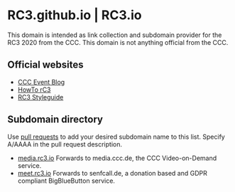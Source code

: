# RC3.github.io | RC3.io
This domain is intended as link collection and subdomain provider for the RC3 2020 from the CCC. This domain is not anything official from the CCC.

## Official websites
- [CCC Event Blog](https://events.ccc.de/)
- [HowTo rC3](https://howto.rc3.world/)
- [RC3 Styleguide](https://styleguide.rc3.world/)


## Subdomain directory
Use [pull requests](https://github.com/basisbit/rc3.github.io) to add your desired subdomain name to this list. Specify A/AAAA in the pull request description.
- [media.rc3.io](media.rc3.io) Forwards to media.ccc.de, the CCC Video-on-Demand service.
- [meet.rc3.io](meet.rc3.io) Forwards to senfcall.de, a donation based and GDPR compliant BigBlueButton service.
